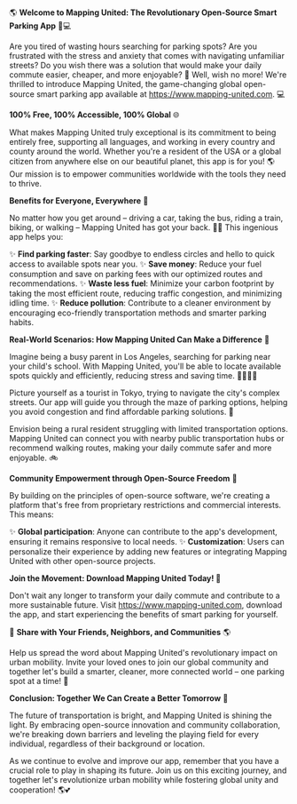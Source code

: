 🌎 **Welcome to Mapping United: The Revolutionary Open-Source Smart Parking App** 🚗💻

Are you tired of wasting hours searching for parking spots? Are you frustrated with the stress and anxiety that comes with navigating unfamiliar streets? Do you wish there was a solution that would make your daily commute easier, cheaper, and more enjoyable? 🤔 Well, wish no more! We're thrilled to introduce Mapping United, the game-changing global open-source smart parking app available at https://www.mapping-united.com. 💻

**100% Free, 100% Accessible, 100% Global** 🌐

What makes Mapping United truly exceptional is its commitment to being entirely free, supporting all languages, and working in every country and county around the world. Whether you're a resident of the USA or a global citizen from anywhere else on our beautiful planet, this app is for you! 🌎 Our mission is to empower communities worldwide with the tools they need to thrive.

**Benefits for Everyone, Everywhere** 🌈

No matter how you get around – driving a car, taking the bus, riding a train, biking, or walking – Mapping United has got your back. 🚴‍♂️ This ingenious app helps you:

✨ **Find parking faster**: Say goodbye to endless circles and hello to quick access to available spots near you.
✨ **Save money**: Reduce your fuel consumption and save on parking fees with our optimized routes and recommendations.
✨ **Waste less fuel**: Minimize your carbon footprint by taking the most efficient route, reducing traffic congestion, and minimizing idling time.
✨ **Reduce pollution**: Contribute to a cleaner environment by encouraging eco-friendly transportation methods and smarter parking habits.

**Real-World Scenarios: How Mapping United Can Make a Difference** 🌟

Imagine being a busy parent in Los Angeles, searching for parking near your child's school. With Mapping United, you'll be able to locate available spots quickly and efficiently, reducing stress and saving time. 👨‍👩‍👧‍👦

Picture yourself as a tourist in Tokyo, trying to navigate the city's complex streets. Our app will guide you through the maze of parking options, helping you avoid congestion and find affordable parking solutions. 🗼️

Envision being a rural resident struggling with limited transportation options. Mapping United can connect you with nearby public transportation hubs or recommend walking routes, making your daily commute safer and more enjoyable. 🚲

**Community Empowerment through Open-Source Freedom** 🌟

By building on the principles of open-source software, we're creating a platform that's free from proprietary restrictions and commercial interests. This means:

✨ **Global participation**: Anyone can contribute to the app's development, ensuring it remains responsive to local needs.
✨ **Customization**: Users can personalize their experience by adding new features or integrating Mapping United with other open-source projects.

**Join the Movement: Download Mapping United Today! 📲**

Don't wait any longer to transform your daily commute and contribute to a more sustainable future. Visit https://www.mapping-united.com, download the app, and start experiencing the benefits of smart parking for yourself.

🤝 **Share with Your Friends, Neighbors, and Communities** 🌎

Help us spread the word about Mapping United's revolutionary impact on urban mobility. Invite your loved ones to join our global community and together let's build a smarter, cleaner, more connected world – one parking spot at a time! 💚

**Conclusion: Together We Can Create a Better Tomorrow** 🌟

The future of transportation is bright, and Mapping United is shining the light. By embracing open-source innovation and community collaboration, we're breaking down barriers and leveling the playing field for every individual, regardless of their background or location.

As we continue to evolve and improve our app, remember that you have a crucial role to play in shaping its future. Join us on this exciting journey, and together let's revolutionize urban mobility while fostering global unity and cooperation! 🌎💕